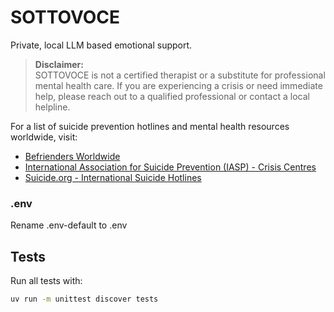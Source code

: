 # SOTTOVOCE
Private, local LLM based emotional support.

> **Disclaimer:**  
> SOTTOVOCE is not a certified therapist or a substitute for professional mental health care. If you are experiencing a crisis or need immediate help, please reach out to a qualified professional or contact a local helpline.

For a list of suicide prevention hotlines and mental health resources worldwide, visit:  
- [Befrienders Worldwide](https://www.befrienders.org/)
- [International Association for Suicide Prevention (IASP) - Crisis Centres](https://www.iasp.info/crisis-centres-helplines/)
- [Suicide.org - International Suicide Hotlines](https://www.suicide.org/international-suicide-hotlines.html)

### .env
Rename .env-default to .env

## Tests
Run all tests with:
```sh
uv run -m unittest discover tests
```